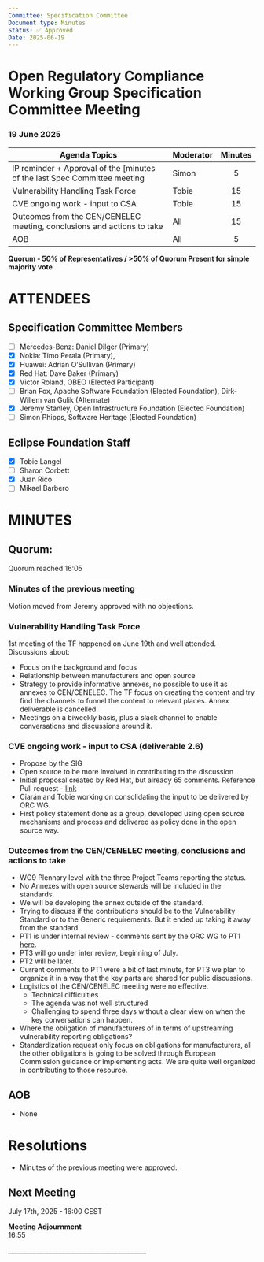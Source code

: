 ```yaml
---
Committee: Specification Committee
Document type: Minutes
Status: ✅ Approved
Date: 2025-06-19
---
```


# **Open Regulatory Compliance Working Group** Specification Committee Meeting

###  19 June 2025 

| Agenda Topics | Moderator | Minutes |
| ----- | ----- | :---: |
| IP reminder \+ Approval of the [minutes of the last Spec Committee meeting | Simon | 5 |
| Vulnerability Handling Task Force | Tobie | 15 |
| CVE ongoing work \- input to CSA | Tobie | 15 |
| Outcomes from the CEN/CENELEC meeting, conclusions and actions to take | All  | 15 |
| AOB | All | 5 |

**Quorum \- 50% of Representatives / \>50% of Quorum Present for simple majority vote**  
 

# ATTENDEES

## Specification Committee Members

- [ ] Mercedes-Benz:  Daniel Dilger (Primary)  
- [x] Nokia: Timo Perala (Primary),   
- [x] Huawei: Adrian O’Sullivan (Primary)   
- [x] Red Hat: Dave Baker (Primary)  
- [x] Victor Roland, OBEO (Elected Participant)   
- [ ] Brian Fox, Apache Software Foundation (Elected Foundation), Dirk-Willem van Gulik (Alternate)   
- [x] Jeremy Stanley, Open Infrastructure Foundation (Elected Foundation)  
- [ ] Simon Phipps, Software Heritage (Elected Foundation)

## Eclipse Foundation Staff

- [x] Tobie Langel  
- [ ] Sharon Corbett  
- [x] Juan Rico  
- [ ] Mikael Barbero

# MINUTES

## Quorum: 

Quorum reached 16:05

### Minutes of the previous meeting

Motion moved from Jeremy approved with no objections.

### Vulnerability Handling Task Force

1st meeting of the TF happened on June 19th and well attended.  
Discussions about:

* Focus on the background and focus  
* Relationship between manufacturers and open source  
* Strategy to provide informative annexes, no possible to use it as annexes to CEN/CENELEC. The TF focus on creating the content and try find the channels to funnel the content to relevant places. Annex deliverable is cancelled.  
* Meetings on a biweekly basis, plus a slack channel to enable conversations and discussions around it.

### CVE ongoing work \- input to CSA (deliverable 2.6)

* Propose by the SIG  
* Open source to be more involved in contributing to the discussion  
* Initial proposal created by Red Hat, but already 65 comments. Reference Pull request \- [link](https://github.com/orcwg/orcwg/pull/127)  
* Ciarán and Tobie working on consolidating the input to be delivered by ORC WG.  
* First policy statement done as a group, developed using open source mechanisms and process and delivered as policy done in the open source way.

### Outcomes from the CEN/CENELEC meeting, conclusions and actions to take

* WG9 Plennary level with the three Project Teams reporting the status.  
* No Annexes with open source stewards will be included in the standards.  
* We will be developing the annex outside of the standard.  
* Trying to discuss if the contributions should be to the Vulnerability Standard or to the Generic requirements. But it ended up taking it away from the standard.  
* PT1 is under internal review \- comments sent by the ORC WG to PT1 [here](https://github.com/orcwg/orcwg/blob/main/cyber-resilience-sig/coordination/cen-cenelec-wg-9/deliverable-2-5.md).  
* PT3 will go under inter review, beginning of July.  
* PT2 will be later.  
* Current comments to PT1 were a bit of last minute, for PT3 we plan to organize it in a way that the key parts are shared for public discussions.  
* Logistics of the CEN/CENELEC meeting were no effective.   
  * Technical difficulties  
  * The agenda was not well structured  
  * Challenging to spend three days without a clear view on when the key conversations can happen.  
* Where the obligation of manufacturers of in terms of upstreaming vulnerability reporting obligations?  
* Standardization request only focus on obligations for manufacturers, all the other obligations is going to be solved through European Commission guidance or implementing acts. We are quite well organized in contributing to those resource.

## AOB

- None

# Resolutions

* Minutes of the previous meeting were approved.

## Next Meeting

July 17th, 2025 \- 16:00 CEST

**Meeting Adjournment**  
16:55

\_\_\_\_\_\_\_\_\_\_\_\_\_\_\_\_\_\_\_\_\_\_\_\_\_\_\_\_\_\_\_\_\_\_\_\_\_\_\_\_\_\_\_\_
